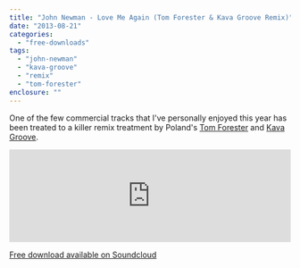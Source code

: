 ```yaml
---
title: "John Newman - Love Me Again (Tom Forester & Kava Groove Remix)"
date: "2013-08-21"
categories: 
  - "free-downloads"
tags: 
  - "john-newman"
  - "kava-groove"
  - "remix"
  - "tom-forester"
enclosure: ""
---
```


One of the few commercial tracks that I've personally enjoyed this year has been treated to a killer remix treatment by Poland's [Tom Forester](https://www.facebook.com/TomForesterOfficial) and [Kava Groove](https://www.facebook.com/KavaGroove).

<iframe src="https://w.soundcloud.com/player/?url=http%3A%2F%2Fapi.soundcloud.com%2Ftracks%2F106053667&amp;color=ff6600&amp;auto_play=false&amp;show_artwork=true" height="166" width="100%" frameborder="no" scrolling="no"></iframe>

[Free download available on Soundcloud](https://soundcloud.com/kavagroove/lovemeagain)
